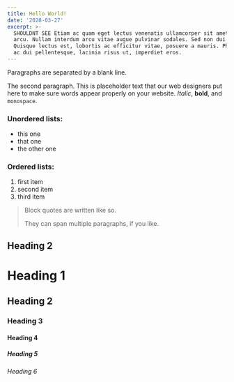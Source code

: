 ```yaml
---
title: Hello World!
date: '2028-03-27'
excerpt: >-
  SHOULDNT SEE Etiam ac quam eget lectus venenatis ullamcorper sit amet non
  arcu. Nullam interdum arcu vitae augue pulvinar sodales. Sed non dui diam.
  Quisque lectus est, lobortis ac efficitur vitae, posuere a mauris. Phasellus
  ac dui pellentesque, lacinia risus ut, imperdiet eros.
---
```


Paragraphs are separated by a blank line.

The second paragraph. This is placeholder text that our web designers put here to make sure words appear properly on your website. _Italic_, **bold**, and `monospace`.

### Unordered lists:

* this one
* that one
* the other one

### Ordered lists:

1.  first item
1.  second item
1.  third item

> Block quotes are written like so.
>
> They can span multiple paragraphs,
> if you like.

## Heading 2

# Heading 1

## Heading 2

### Heading 3

#### Heading 4

##### Heading 5

###### Heading 6
